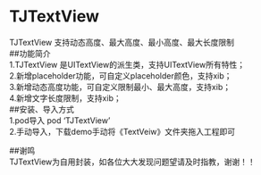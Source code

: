 # TJTextView
TJTextView 支持动态高度、最大高度、最小高度、最大长度限制<br>
##功能简介<br>
  1.TJTextView 是UITextView的派生类，支持UITextView所有特性；<br>
  2.新增placeholder功能，可自定义placeholder颜色，支持xib；<br>
  3.新增动态高度功能，可自定义限制最小、最大高度，支持xib；<br>
  4.新增文字长度限制，支持xib；<br>
##安装、导入方式<br>
  1.pod导入  pod ‘TJTextView’<br>
  2.手动导入，下载demo手动将《TextVeiw》文件夹拖入工程即可<br>
  
##谢鸣<br>
  TJTextView为自用封装，如各位大大发现问题望请及时指教，谢谢！！
